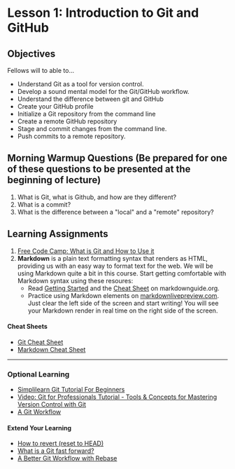 # Lesson 1: Introduction to Git and GitHub

## Objectives
Fellows will to able to...
* Understand Git as a tool for version control.  
* Develop a sound mental model for the Git/GitHub workflow.
* Understand the difference between git and GitHub
* Create your GitHub profile
* Initialize a Git repository from the command line
* Create a remote GitHub repository
* Stage and commit changes from the command line.
* Push commits to a remote repository.

## Morning Warmup Questions (Be prepared for one of these questions to be presented at the beginning of lecture)

1. What is Git, what is Github, and how are they different?
2. What is a commit?
3. What is the difference between a "local" and a "remote" repository?

## Learning Assignments

1. [Free Code Camp: What is Git and How to Use it](https://www.freecodecamp.org/news/what-is-git-and-how-to-use-it-c341b049ae61/)
2. **Markdown** is a plain text formatting syntax that renders as HTML, providing us with an easy way to format text for the web. We will be using Markdown quite a bit in this course. Start getting comfortable with Markdown syntax using these resoures:
   * Read [Getting Started](https://www.markdownguide.org/getting-started) and the [Cheat Sheet](https://www.markdownguide.org/cheat-sheet) on markdownguide.org.
   * Practice using Markdown elements on [markdownlivepreview.com](https://markdownlivepreview.com/). Just clear the left side of the screen and start writing! You will see your Markdown render in real time on the right side of the screen.

#### Cheat Sheets
* [Git Cheat Sheet](https://education.github.com/git-cheat-sheet-education.pdf)
* [Markdown Cheat Sheet](https://www.markdownguide.org/cheat-sheet)

____

### Optional Learning
* [Simplilearn Git Tutorial For Beginners](https://www.simplilearn.com/tutorials/git-tutorial/git-tutorial-for-beginner)
* [Video: Git for Professionals Tutorial - Tools & Concepts for Mastering Version Control with Git](https://www.youtube.com/watch?v=Uszj_k0DGsg&ab_channel=freeCodeCamp.org)
* [A Git Workflow](https://www.getdbt.com/analytics-engineering/transformation/git-workflow/)

#### Extend Your Learning
* [How to revert (reset to HEAD)](https://devconnected.com/how-to-git-reset-to-head/)
* [What is a Git fast forward?](https://www.youtube.com/watch?v=Vy0JIwQoI-E&ab_channel=anthonywritescode)
* [A Better Git Workflow with Rebase](https://www.youtube.com/watch?v=f1wnYdLEpgI&ab_channel=TheModernCoder)